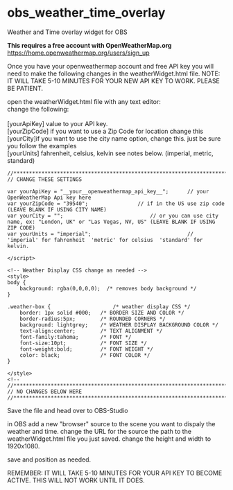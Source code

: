 # obs_weather_time_overlay
Weather and Time overlay widget for OBS


**This requires a free account with OpenWeatherMap.org**
https://home.openweathermap.org/users/sign_up 
 
 Once you have your openweathermap account and free API key you will need to make the following changes in the weatherWidget.html file.
 NOTE: IT WILL TAKE 5-10 MINUTES FOR YOUR NEW API KEY TO WORK. PLEASE BE PATIENT.
 
 open the weatherWidget.html file with any text editor:<br>
 change the following:<br><br>
 [yourApiKey] value to your API key.<br>
 [yourZipCode] if you want to use a Zip Code for location change this<br>
 [yourCity]if you want to use the city name option, change this. just be sure you follow the examples<br>
 [yourUnits] fahrenheit, celsius, kelvin see notes below. (imperial, metric, standard)

```
//********************************************************************************************************************************
// CHANGE THESE SETTINGS 

var yourApiKey = "__your__openweathermap_api_key__";	  // your OpenWeatherMap Api key here
var yourZipCode = "39540";				  // if in the US use zip code (LEAVE BLANK IF USING CITY NAME)
var yourCity = "";			                  // or you can use city name, ex: "London, UK" or "Las Vegas, NV, US" (LEAVE BLANK IF USING ZIP CODE)
var yourUnits = "imperial";                               // 'imperial' for fahrenheit  'metric' for celsius  'standard' for kelvin.

</script>

<!-- Weather Display CSS change as needed -->
<style> 
body {
	background: rgba(0,0,0,0);	/* removes body background */
}

.weather-box {                    /* weather display CSS */
	border: 1px solid #000;   /* BORDER SIZE AND COLOR */
	border-radius:5px;        /* ROUNDED CORNERS */
	background: lightgrey;    /* WEATHER DISPLAY BACKGROUND COLOR */
	text-align:center;        /* TEXT ALIGNMENT */
	font-family:tahoma;       /* FONT */
	font-size:10pt;           /* FONT SIZE */
	font-weight:bold;         /* FONT WEIGHT */
	color: black;             /* FONT COLOR */
}

</style>	
<!--
//********************************************************************************************************************************
// NO CHANGES BELOW HERE
//********************************************************************************************************************************
```

Save the file and head over to OBS-Studio

in OBS add a new "browser" source to the scene you want to dispaly the weather and time. 
change the URL for the source the path to the weatherWidget.html file you just saved.
change the height and width to 1920x1080.

save and position as needed.

REMEMBER: IT WILL TAKE 5-10 MINUTES FOR YOUR API KEY TO BECOME ACTIVE. THIS WILL NOT WORK UNTIL IT DOES.

